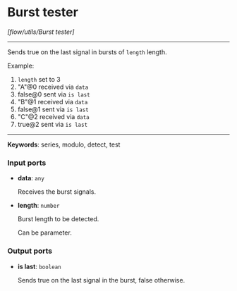 # Burst tester

_[flow/utils/Burst tester]_

---

Sends true on the last signal in bursts of `length` length.  
  
Example:  
1. `length` set to 3  
2. "A"@0 received via `data`  
3. false@0 sent via `is last`  
4. "B"@1 received via `data`  
5. false@1 sent via `is last`  
6. "C"@2 received via `data`  
7. true@2 sent via `is last`   

---

__Keywords__: series, modulo, detect, test

### Input ports

* __data__: ` any `

    Receives the burst signals.  


* __length__: ` number `

    Burst length to be detected.  
      
    Can be parameter.  

### Output ports

* __is last__: ` boolean `

    Sends true on the last signal in the burst, false otherwise.  

